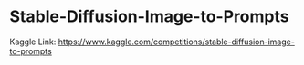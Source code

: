 # Stable-Diffusion-Image-to-Prompts

Kaggle Link: https://www.kaggle.com/competitions/stable-diffusion-image-to-prompts
